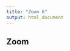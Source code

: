```yaml
---
title: "Zoom 6"
output: html_document
---
```


<script src="https://openseadragon.github.io/openseadragon/openseadragon.min.js"></script>

## Zoom

<div id="openseadragon6" style="width: 800px; height: 600px;"></div>
<script>
    var viewer = OpenSeadragon({
        id: "openseadragon6",
        prefixUrl: "https://openseadragon.github.io/openseadragon/images/",
        tileSources: {
            type: 'image',
            url: 'https://sigrid-paintings.s3.amazonaws.com/images/hires_trasquera6.jpg',
        }
    });
</script>
